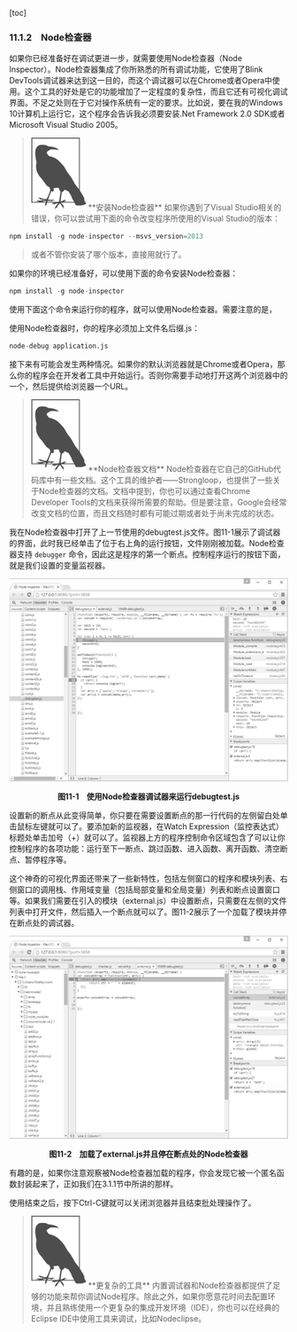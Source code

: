 [toc]

### 11.1.2　Node检查器

如果你已经准备好在调试更进一步，就需要使用Node检查器（Node Inspector）。Node检查器集成了你所熟悉的所有调试功能，它使用了Blink DevTools调试器来达到这一目的，而这个调试器可以在Chrome或者Opera中使用。这个工具的好处是它的功能增加了一定程度的复杂性，而且它还有可视化调试界面。不足之处则在于它对操作系统有一定的要求。比如说，要在我的Windows 10计算机上运行它，这个程序会告诉我必须要安装.Net Framework 2.0 SDK或者Microsoft Visual Studio 2005。

> <img class="my_markdown" src="./images/107.png" style="width:99px;  height: 131px; " width="10%"/>
> **安装Node检查器**
> 如果你遇到了Visual Studio相关的错误，你可以尝试用下面的命令改变程序所使用的Visual Studio的版本：

```python
npm install -g node-inspector --msvs_version=2013
```

> 或者不管你安装了哪个版本，直接用就行了。

如果你的环境已经准备好，可以使用下面的命令安装Node检查器：

```python
npm install -g node-inspector
```

使用下面这个命令来运行你的程序，就可以使用Node检查器。需要注意的是，

使用Node检查器时，你的程序必须加上文件名后缀.js：

```python
node-debug application.js
```

接下来有可能会发生两种情况。如果你的默认浏览器就是Chrome或者Opera，那么你的程序会在开发者工具中开始运行。否则你需要手动地打开这两个浏览器中的一个，然后提供给浏览器一个URL。

> <img class="my_markdown" src="./images/108.png" style="width:99px;  height: 131px; " width="10%"/>
> **Node检查器文档**
> Node检查器在它自己的GitHub代码库中有一些文档。这个工具的维护者——Strongloop，也提供了一些关于Node检查器的文档。文档中提到，你也可以通过查看Chrome Developer Tools的文档来获得所需要的帮助。但是要注意，Google会经常改变文档的位置，而且文档随时都有可能过期或者处于尚未完成的状态。

我在Node检查器中打开了上一节使用的debugtest.js文件。图11-1展示了调试器的界面，此时我已经单击了位于右上角的运行按钮，文件刚刚被加载。Node检查器支持 `debugger` 命令，因此这是程序的第一个断点。控制程序运行的按钮下面，就是我们设置的变量监视器。

![109.png](./images/109.png)
<center class="my_markdown"><b class="my_markdown">图11-1　使用Node检查器调试器来运行debugtest.js</b></center>

设置新的断点从此变得简单，你只要在需要设置断点的那一行代码的左侧留白处单击鼠标左键就可以了。要添加新的监视器，在Watch Expression（监控表达式）标题处单击加号（+）就可以了。监视器上方的程序控制命令区域包含了可以让你控制程序的各项功能：运行至下一断点、跳过函数、进入函数、离开函数、清空断点、暂停程序等。

这个神奇的可视化界面还带来了一些新特性，包括左侧窗口的程序和模块列表、右侧窗口的调用栈、作用域变量（包括局部变量和全局变量）列表和断点设置窗口等。如果我们需要在引入的模块（external.js）中设置断点，只需要在左侧的文件列表中打开文件，然后插入一个断点就可以了。图11-2展示了一个加载了模块并停在断点处的调试器。

![110.png](./images/110.png)
<center class="my_markdown"><b class="my_markdown">图11-2　加载了external.js并且停在断点处的Node检查器</b></center>

有趣的是，如果你注意观察被Node检查器加载的程序，你会发现它被一个匿名函数封装起来了，正如我们在3.1.1节中所讲的那样。

使用结束之后，按下Ctrl-C键就可以关闭浏览器并且结束批处理操作了。

> <img class="my_markdown" src="./images/111.png" style="width:99px;  height: 131px; " width="10%"/>
> **更复杂的工具**
> 内置调试器和Node检查器都提供了足够的功能来帮你调试Node程序。除此之外，如果你愿意花时间去配置环境，并且熟练使用一个更复杂的集成开发环境（IDE），你也可以在经典的Eclipse IDE中使用工具来调试，比如Nodeclipse。

